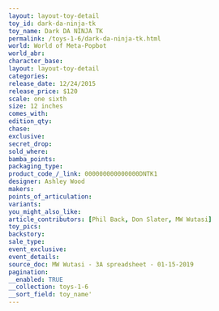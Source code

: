 ```yaml
---
layout: layout-toy-detail 
toy_id: dark-da-ninja-tk
toy_name: Dark DA NINJA TK
permalink: /toys-1-6/dark-da-ninja-tk.html
world: World of Meta-Popbot
world_abr: 
character_base: 
layout: layout-toy-detail
categories: 
release_date: 12/24/2015
release_price: $120 
scale: one sixth
size: 12 inches
comes_with: 
edition_qty: 
chase: 
exclusive: 
secret_drop: 
sold_where: 
bamba_points: 
packaging_type: 
product_code_/_link: 000000000000000DNTK1
designer: Ashley Wood
makers: 
points_of_articulation: 
variants: 
you_might_also_like: 
article_contributors: [Phil Back, Don Slater, MW Wutasi]
toy_pics: 
backstory: 
sale_type: 
event_exclusive: 
event_details: 
source_doc: MW Wutasi - 3A spreadsheet - 01-15-2019
pagination: 
__enabled: TRUE
__collection: toys-1-6
__sort_field: toy_name'
---
```

